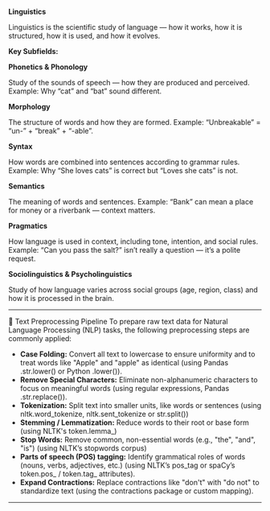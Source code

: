 **Linguistics**

Linguistics is the scientific study of language — how it works, how it is structured, how it is used, and how it evolves.

**Key Subfields:**

**Phonetics & Phonology**

Study of the sounds of speech — how they are produced and perceived.
Example: Why “cat” and “bat” sound different.

**Morphology**

The structure of words and how they are formed.
Example: “Unbreakable” = “un-” + “break” + “-able”.

**Syntax**

How words are combined into sentences according to grammar rules.
Example: Why “She loves cats” is correct but “Loves she cats” is not.

**Semantics**

The meaning of words and sentences.
Example: “Bank” can mean a place for money or a riverbank — context matters.

**Pragmatics**

How language is used in context, including tone, intention, and social rules.
Example: “Can you pass the salt?” isn’t really a question — it’s a polite request.

**Sociolinguistics & Psycholinguistics**

Study of how language varies across social groups (age, region, class) and how it is processed in the brain.

---

🧹 Text Preprocessing Pipeline To prepare raw text data for Natural Language Processing (NLP) tasks, the following preprocessing steps are commonly applied:

- **Case Folding:** Convert all text to lowercase to ensure uniformity and to treat words like "Apple" and "apple" as identical (using Pandas .str.lower() or Python .lower()).
- **Remove Special Characters:** Eliminate non-alphanumeric characters to focus on meaningful words (using regular expressions, Pandas .str.replace()).
- **Tokenization:** Split text into smaller units, like words or sentences (using nltk.word_tokenize, nltk.sent_tokenize or str.split())
- **Stemming / Lemmatization:**  Reduce words to their root or base form (using NLTK's token.lemma_)
- **Stop Words:** Remove common, non-essential words (e.g., "the", "and", "is") (using NLTK’s stopwords corpus)
- **Parts of speech (POS) tagging:** Identify grammatical roles of words (nouns, verbs, adjectives, etc.) (using NLTK’s pos_tag or spaCy’s token.pos_ / token.tag_ attributes).
- **Expand Contractions:** Replace contractions like "don't" with "do not" to standardize text (using the contractions package or custom mapping).
---
